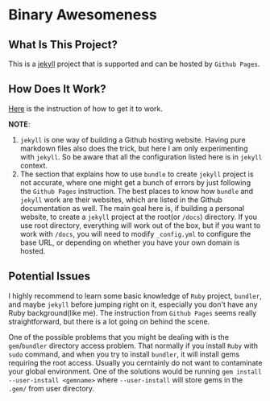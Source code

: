 # Binary Awesomeness

## What Is This Project?
This is a [jekyll](https://jekyllrb.com/) project that is supported and can be hosted by `Github Pages`.

## How Does It Work?
[Here](https://docs.github.com/en/github/working-with-github-pages/setting-up-a-github-pages-site-with-jekyll) is the instruction of how to get it to work.

__NOTE__:
1. `jekyll` is one way of building a Github hosting website. Having pure markdown files also does the trick, but here I am only experimenting with `jekyll`. So be aware
that all the configuration listed here is in `jekyll` context.
2. The section that explains how to use `bundle` to create `jekyll` project is not accurate, where one might get a bunch of errors by just following
the `Github Pages` instruction. The best places to know how `bundle` and `jekyll` work are their websites, which are listed in the Github documentation as well.
The main goal here is, if building a personal website, to create a `jekyll` project at the root(or `/docs`) directory. If you use root directory, everything will
work out of the box, but if you want to work with `/docs`, you will need to modify `_config.yml` to configure the base URL, or depending on whether you have your own domain is hosted.

## Potential Issues
I highly recommend to learn some basic knowledge of `Ruby` project, `bundler`, and maybe `jekyll` before jumping right on it, especially you don't have any Ruby background(like me). The instruction from `Github Pages` seems
really straightforward, but there is a lot going on behind the scene.

One of the possible problems that you might be dealing with is the `gem`/`bundler` directory access problem. That normally if you install `Ruby` with `sudo` command, and when you try to install `bundler`, it will install gems requiring the root access. Usually you cerntainly do not want to contaminate your global environment. One of the solutions would be running `gem install --user-install <gemname>` where `--user-install` will store gems in the `.gem/` from user directory.
